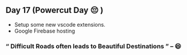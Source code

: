 ## Day 17 (Powercut Day :pensive: )

- Setup some new vscode extensions.
- Google Firebase hosting

### “ Difficult Roads often leads to Beautiful Destinations ” – :smile:
